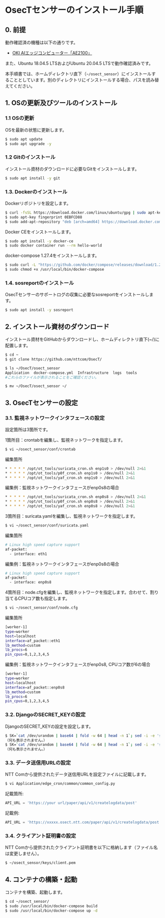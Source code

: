 # OsecTセンサーのインストール手順

## 0. 前提

動作確認済の機種は以下の通りです。

- [OKI AIエッジコンピューター「AE2100」](https://www.oki.com/jp/AIedge/)

また、Ubuntu 18.04.5 LTSおよびUbuntu 20.04.5 LTSで動作確認済みです。

本手順書では、ホームディレクトリ直下（`~/osect_sensor`）にインストールすることとしています。別のディレクトリにインストールする場合、パスを読み替えてください。

## 1. OSの更新及びツールのインストール

### 1.1 OSの更新

OSを最新の状態に更新します。

```bash
$ sudo apt update
$ sudo apt upgrade -y
```

### 1.2 Gitのインストール

インストール資材のダウンロードに必要なGitをインストールします。

```bash
$ sudo apt install -y git
```

### 1.3. Dockerのインストール

Dockerリポジトリを設定します。

```bash
$ curl -fsSL https://download.docker.com/linux/ubuntu/gpg | sudo apt-key add -
$ sudo apt-key fingerprint 0EBFCD88
$ sudo add-apt-repository "deb [arch=amd64] https://download.docker.com/linux/ubuntu $(lsb_release -cs) stable"
```

Docker CEをインストールします。

```bash
$ sudo apt install -y docker-ce
$ sudo docker container run --rm hello-world
```

docker-compose 1.27.4をインストールします。

```bash
$ sudo curl -L "https://github.com/docker/compose/releases/download/1.27.4/docker-compose-$(uname -s)-$(uname -m)" -o /usr/local/bin/docker-compose
$ sudo chmod +x /usr/local/bin/docker-compose
```

### 1.4. sosreportのインストール

OsecTセンサーのサポートログの収集に必要なsosreportをインストールします。

```bash
$ sudo apt install -y sosreport
```

## 2. インストール資材のダウンロード

インストール資材をGitHubからダウンロードし、ホームディレクトリ直下(~/)に配置します。

```bash
$ cd ~
$ git clone https://github.com/nttcom/OsecT/

$ ls ~/OsecT/osect_sensor
Application  docker-compose.yml  Infrastructure  logs  tools
#これらのファイルが表示されることをご確認ください。

$ mv ~/OsecT/osect_sensor ~/
```

## 3. OsecTセンサーの設定

### 3.1. 監視ネットワークインタフェースの設定

設定箇所は3箇所です。

1箇所目：crontabを編集し、監視ネットワークを指定します。

```bash
$ vi ~/osect_sensor/conf/crontab
```

編集箇所

```bash
* * * * * /opt/ot_tools/suricata_cron.sh enp1s0 > /dev/null 2>&1
* * * * * /opt/ot_tools/p0f_cron.sh enp1s0 > /dev/null 2>&1
* * * * * /opt/ot_tools/yaf_cron.sh enp1s0 > /dev/null 2>&1
```

編集例：監視ネットワークインタフェースがenp0s8の場合

```bash
* * * * * /opt/ot_tools/suricata_cron.sh enp0s8 > /dev/null 2>&1
* * * * * /opt/ot_tools/p0f_cron.sh enp0s8 > /dev/null 2>&1
* * * * * /opt/ot_tools/yaf_cron.sh enp0s8 > /dev/null 2>&1
```

3箇所目：suricata.yamlを編集し、監視ネットワークを指定します。

```bash
$ vi ~/osect_sensor/conf/suricata.yaml
```

編集箇所

```bash
# Linux high speed capture support
af-packet:
  - interface: eth1
```

編集例：監視ネットワークインタフェースがenp0s8の場合

```bash
# Linux high speed capture support
af-packet:
  - interface: enp0s8
```

4箇所目：node.cfgを編集し、監視ネットワークを指定します。合わせて、割り当てるCPUコア数も指定します。

```bash
$ vi ~/osect_sensor/conf/node.cfg
```

編集箇所

```bash
[worker-1]
type=worker
host=localhost
interface=af_packet::eth1
lb_method=custom
lb_procs=6
pin_cpus=0,1,2,3,4,5
```

編集例：監視ネットワークインタフェースがenp0s8, CPUコア数が6の場合

```bash
[worker-1]
type=worker
host=localhost
interface=af_packet::enp0s8
lb_method=custom
lb_procs=6
pin_cpus=0,1,2,3,4,5
```

### 3.2. DjangoのSECRET_KEYの設定

DjangoのSECRET_KEYの設定を設定します。

```bash
$ SK=`cat /dev/urandom | base64 | fold -w 64 | head -n 1`; sed -i -e 's@SECRET_KEY = ""@SECRET_KEY = "'$SK'"@g' ~/osect_sensor/Application/edge_cron/edge_cron/settings.py
（何も表示されません。）
$ SK=`cat /dev/urandom | base64 | fold -w 64 | head -n 1`; sed -i -e 's@SECRET_KEY = ""@SECRET_KEY = "'$SK'"@g' ~/osect_sensor/Application/edge_tcpdump/sc_tcpdump/settings.py
（何も表示されません。）
```

### 3.3. データ送信用URLの設定

NTT Comから提供されたデータ送信用URLを設定ファイルに記載します。

```bash
$ vi Application/edge_cron/common/common_config.py
```

記載箇所:

```python
API_URL = 'https://your url/paper/api/v1/createlogdata/post'
```

記載例:

```python
API_URL = 'https://xxxxx.osect.ntt.com/paper/api/v1/createlogdata/post'
```

### 3.4. クライアント証明書の設定

NTT Comから提供されたクライアント証明書を以下に格納します（ファイル名は変更しません）。

```bash
$ ~/osect_sensor/keys/client.pem
```

## 4. コンテナの構築・起動

コンテナを構築、起動します。

```bash
$ cd ~/osect_sensor/
$ sudo /usr/local/bin/docker-compose build
$ sudo /usr/local/bin/docker-compose up -d
```

